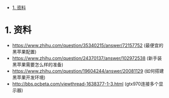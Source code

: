 


<!-- TOC -->

- [1. 资料](#1-资料)

<!-- /TOC -->



# 1. 资料

* https://www.zhihu.com/question/35340215/answer/72157752 (最便宜的黑苹果配置)
* https://www.zhihu.com/question/24370137/answer/102972538 (新手装黑苹果需要怎么样的准备)
* https://www.zhihu.com/question/19604244/answer/20081129 (如何搭建黑苹果开发环境)
* http://bbs.pcbeta.com/viewthread-1638377-1-3.html (gtx970连接多个显示器)
